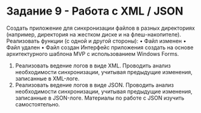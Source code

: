 # Задание 9 - Работа с XML / JSON

Создать приложение для синхронизации файлов в разных директориях (например, директория на жестком диске и на флеш-накопителе).
Реализовать функции (с одной и другой стороны):
•	Файл	изменен
•	Файл	удален
•	Файл	создан
Интерфейс приложения создать на основе архитектурного шаблона MVP с использованием Windows Forms.
1. Реализовать ведение логов в виде XML. Проводить анализ необходимости синхронизации, учитывая предыдущие изменения, записанные в XML-логе.
2. Реализовать ведение логов в виде JSON. Проводить анализ необходимости синхронизации, учитывая предыдущие изменения, записанные в JSON-логе.
Материалы по работе с JSON изучить самостоятельно.

